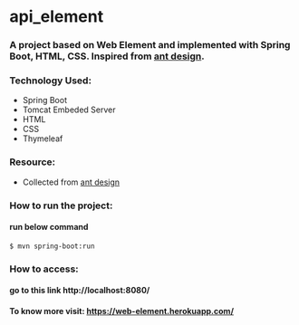 # api_element

### A project based on Web Element and implemented with Spring Boot, HTML, CSS. Inspired from [ant design](https://ant.design/components/overview/).

### Technology Used:
 * Spring Boot
 * Tomcat Embeded Server
 * HTML
 * CSS
 * Thymeleaf

### Resource:
 * Collected from [ant design](https://ant.design/components/overview/)

### How to run the project:
#### run below command
    $ mvn spring-boot:run

### How to access:
#### go to this link http://localhost:8080/


#### To know more visit: https://web-element.herokuapp.com/
